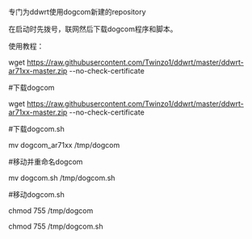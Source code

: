 专门为ddwrt使用dogcom新建的repository

在启动时先拨号，联网然后下载dogcom程序和脚本。

使用教程：

wget https://raw.githubusercontent.com/Twinzo1/ddwrt/master/ddwrt-ar71xx-master.zip --no-check-certificate

#下载dogcom

wget https://raw.githubusercontent.com/Twinzo1/ddwrt/master/ddwrt-ar71xx-master.zip --no-check-certificate

#下载dogcom.sh

mv dogcom_ar71xx /tmp/dogcom

#移动并重命名dogcom

mv dogcom.sh /tmp/dogcom.sh

#移动dogcom.sh

chmod 755 /tmp/dogcom

chmod 755 /tmp/dogcom.sh




